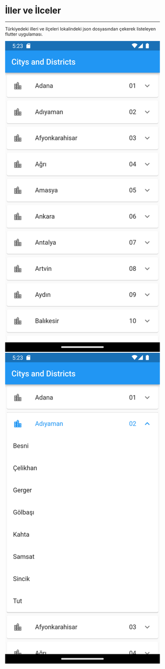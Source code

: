 # İller ve İlceler
---
Türkiyedeki illeri ve ilçeleri lokalindeki json dosyasından çekerek listeleyen flutter uygulaması.

![Screenshot_1](images/Screenshot_1.png)
![Screenshot_2](images/Screenshot_2.png)